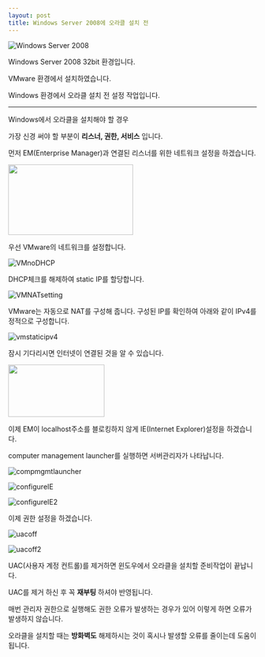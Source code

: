 ```yaml
---
layout: post
title: Windows Server 2008에 오라클 설치 전
---
```


![Windows Server 2008](/image/database/beforeoracle/install_winserv2008.png)

Windows Server 2008 32bit 환경입니다.

VMware 환경에서 설치하였습니다.

Windows 환경에서 오라클 설치 전 설정 작업입니다.

- - -

Windows에서 오라클을 설치해야 할 경우

가장 신경 써야 할 부분이 **리스너, 권한, 서비스** 입니다.

먼저 EM(Enterprise Manager)과 연결된 리스너를 위한 네트워크 설정을 하겠습니다.

<img style="width:253px; height:143px;" src="/image/database/beforeoracle/vmnetwork.png"/>

우선 VMware의 네트워크를 설정합니다.

![VMnoDHCP](/image/database/beforeoracle/vmnoDHCP.png)

DHCP체크를 해제하여 static IP를 할당합니다.

![VMNATsetting](/image/database/beforeoracle/vmNATsetting.png)

 VMware는 자동으로 NAT를 구성해 줍니다. 구성된 IP를 확인하여 아래와 같이 IPv4를 정적으로 구성합니다.

![vmstaticipv4](/image/database/beforeoracle/vmstaticipv4.png)

잠시 기다리시면 인터넷이 연결된 것을 알 수 있습니다.

<img style="width: 195px; height: 106px;" src="/image/database/beforeoracle/internetaccess.png"/>

이제 EM이 localhost주소를 블로킹하지 않게 IE(Internet Explorer)설정을 하겠습니다.

computer management launcher를 실행하면 서버관리자가 나타납니다.

![compmgmtlauncher](/image/database/beforeoracle/compmgmtlauncher.png)

![configureIE](/image/database/beforeoracle/configureIE.png)

![configureIE2](/image/database/beforeoracle/configureIE2.png)

이제 권한 설정을 하겠습니다.

![uacoff](/image/database/beforeoracle/uacoff.png)

![uacoff2](/image/database/beforeoracle/uacoff2.png)

UAC(사용자 계정 컨트롤)를 제거하면 윈도우에서 오라클을 설치할 준비작업이 끝납니다.

UAC를 제거 하신 후 꼭 **재부팅** 하셔야 반영됩니다.

매번 관리자 권한으로 실행해도 권한 오류가 발생하는 경우가 있어 이렇게 하면 오류가 발생하지 않습니다.

오라클을 설치할 때는 **방화벽도** 해제하시는 것이 혹시나 발생할 오류를 줄이는데 도움이 됩니다.

